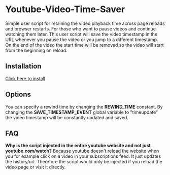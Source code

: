
# Youtube-Video-Time-Saver
Simple user script for retaining the video playback time across page reloads and browser restarts. For those who want to pause videos and continue watching them later.
This user script will save the video timestamp in the URL whenever you pause the video or you jump to a different timestamp.
On the end of the video the start time will be removed so the video will start from the beginning on reload.

## Installation
[Click here to install]( https://raw.githubusercontent.com/Robbendebiene/Youtube-Video-Time-Saver/master/youtube-video-time-saver.user.js)

## Options
You can specify a rewind time by changing the **REWIND_TIME** constant.
By changing the **SAVE_TIMESTAMP_EVENT** global variable to "timeupdate" the video timestamp will be constantly updated and saved.

## FAQ
**Why is the script injected in the entire youtube website and not just youtube.com/watch?**
Because youtube doesn't reload the website when you for example click on a video in your subscriptions feed. It just updates the history/url. Therefore the script would only be injected if you reload the video page or visit it directly.
